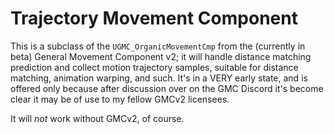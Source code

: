 # Trajectory Movement Component

This is a subclass of the `UGMC_OrganicMovementCmp` from the (currently in beta) General Movement Component v2; it will handle distance matching prediction and collect motion trajectory samples, suitable for distance matching, animation warping, and such. It's in a VERY early state, and is offered only because after discussion over on the GMC Discord it's become clear it may be of use to my fellow GMCv2 licensees.

It will _not_ work without GMCv2, of course.

